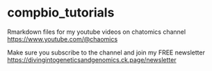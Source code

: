 # compbio_tutorials

Rmarkdown files for my youtube videos on chatomics channel https://www.youtube.com/@chaomics

Make sure you subscribe to the channel and join my FREE newsletter https://divingintogeneticsandgenomics.ck.page/newsletter

